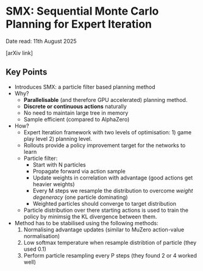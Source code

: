 # SMX: Sequential Monte Carlo Planning for Expert Iteration

Date read: 11th August 2025

[arXiv link]

## Key Points
* Introduces SMX: a particle filter based planning method
* Why?
  * **Parallelisable** (and therefore GPU accelerated) planning method.
  * **Discrete or continuous actions** naturally
  * No need to maintain large tree in memory
  * Sample efficient (compared to AlphaZero)
* How?
  * Expert Iteration framework with two levels of optimisation: 1) game play level 2) planning level. 
  * Rollouts provide a policy improvement target for the networks to learn
  * Particle filter:
    * Start with N particles
    * Propagate forward via action sample
    * Update weights in correlation with advantage (good actions get heavier weights)
    * Every M steps we resample the distribution to overcome _weight degeneracy_ (one particle dominating)
    * Weighted particles should converge to target distribution
  * Particle distribution over there starting actions is used to train the policy by minimsig the KL divergence between them.
* Method has to be stabilised using the following methods:
  1. Normalising advantage updates (similar to MuZero action-value normalisation)
  2. Low softmax temperature when resample distribtion of particle (they used 0.1)
  3. Perform particle resampling every P steps (they found 2 or 4 worked well)